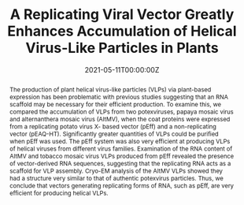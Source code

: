 ---
title: "A Replicating Viral Vector Greatly Enhances Accumulation of Helical Virus-Like Particles in Plants"
authors:
- Eva C.Thuenemann
- Matthew J. Byrne
- Hadrien Peyret
- Keith Saunders
- admin 
- Inmaculada Ferriol
- Mattia Santoni
- John F.C. Steele
- Neil A. Ranson
- Linda Avesani
- Juan Jose Lopez-Moya
- George P. Lomonossoff
author_notes:
# - "Equal contribution"
# - "Equal contribution"
date: "2021-05-11T00:00:00Z"
doi: "https://doi.org/10.3390/v13050885"

# Schedule page publish date (NOT publication's date).
publishDate: "2017-04-01T00:00:00Z"

# Publication type.
# Legend: 0 = Uncategorized; 1 = Conference paper; 2 = Journal article;
# 3 = Preprint / Working Paper; 4 = Report; 5 = Book; 6 = Book section;
# 7 = Thesis; 8 = Patent
publication_types: ["2"]

# Publication name and optional abbreviated publication name.
publication: "*Viruses*, 13 (5)"
publication_short: ""

abstract: The production of plant helical virus-like particles (VLPs) via plant-based expression has been problematic with previous studies suggesting that an RNA scaffold may be necessary for their efficient production. To examine this, we compared the accumulation of VLPs from two potexviruses, papaya mosaic virus and alternanthera mosaic virus (AltMV), when the coat proteins were expressed from a replicating potato virus X- based vector (pEff) and a non-replicating vector (pEAQ-HT). Significantly greater quantities of VLPs could be purified when pEff was used. The pEff system was also very efficient at producing VLPs of helical viruses from different virus families. Examination of the RNA content of AltMV and tobacco mosaic virus VLPs produced from pEff revealed the presence of vector-derived RNA sequences, suggesting that the replicating RNA acts as a scaffold for VLP assembly. Cryo-EM analysis of the AltMV VLPs showed they had a structure very similar to that of authentic potexvirus particles. Thus, we conclude that vectors generating replicating forms of RNA, such as pEff, are very efficient for producing helical VLPs.

# Summary. An optional shortened abstract.
# summary: Lorem ipsum dolor sit amet, consectetur adipiscing elit. Duis posuere tellus ac convallis placerat. Proin tincidunt magna sed ex sollicitudin condimentum.

# links:
# - name: ""
#   url: ""
url_pdf: uploads/Thuenemann-2021-Viruses.pdf
# url_code: ''
# url_dataset: ''
# url_poster: ''
# url_project: ''
# url_slides: ''
# url_source: ''
# url_video: ''

ags:
- Source Themes
featured: true

# Featured image
# To use, add an image named `featured.jpg/png` to your page's folder. 
image:
  caption: ''
  focal_point: ""

# Associated Projects (optional).
#   Associate this publication with one or more of your projects.
#   Simply enter your project's folder or file name without extension.
#   E.g. `internal-project` references `content/project/internal-project/index.md`.
#   Otherwise, set `projects: []`.
projects: []

# Slides (optional).
#   Associate this publication with Markdown slides.
#   Simply enter your slide deck's filename without extension.
#   E.g. `slides: "example"` references `content/slides/example/index.md`.
#   Otherwise, set `slides: ""`.
# slides: example
---
